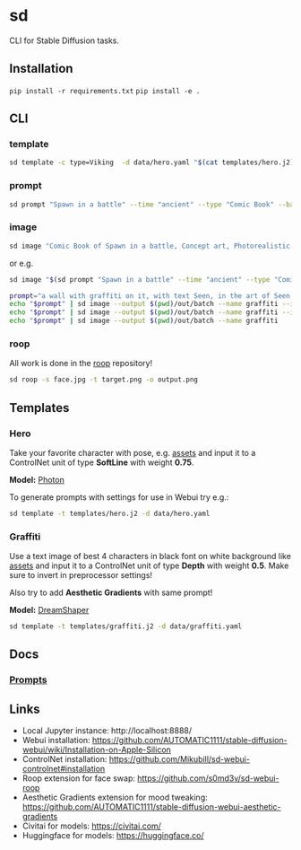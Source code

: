 # sd

CLI for Stable Diffusion tasks.

## Installation

`pip install -r requirements.txt`
`pip install -e .`

## CLI

### template

```bash
sd template -c type=Viking  -d data/hero.yaml "$(cat templates/hero.j2)"
```

### prompt

```bash
sd prompt "Spawn in a battle" --time "ancient" --type "Comic Book" --background_color "#000000" --art_style "Concept art" --realism "Photorealistic" --rendering_engine "Octane render" --lightning_style "Cinematic" --camera_position "Ultra-Wide-Angle Shot" --resolution "8k" 
```

### image

```bash
sd image "Comic Book of Spawn in a battle, Concept art, Photorealistic, Octane render, Cinematic, Ultra-Wide-Angle Shot, 8k" --output $HOME/Desktop/ --name spawn
```

or e.g.

```bash
sd image "$(sd prompt "Spawn in a battle" --time "ancient" --type "Comic Book" --background_color "#000000" --art_style "Concept art" --realism "Photorealistic" --rendering_engine "Octane render" --lightning_style "Cinematic" --camera_position "Ultra-Wide-Angle Shot" --resolution "8k")" --output $HOME/Desktop/ --name spawn
```

```bash
prompt="a wall with graffiti on it, with text Seen, in the art of Seen, located in New York City"
echo "$prompt" | sd image --output $(pwd)/out/batch --name graffiti --input $(pwd)/assets/img/sketch.png --controlnet_model "lllyasviel/sd-controlnet-hed"
echo "$prompt" | sd image --output $(pwd)/out/batch --name graffiti --input $(pwd)/assets/img/sketch.png
echo "$prompt" | sd image --output $(pwd)/out/batch --name graffiti
```

### roop

All work is done in the [roop](https://github.com/s0md3v/roop) repository!

```bash
sd roop -s face.jpg -t target.png -o output.png
```

## Templates

### Hero

Take your favorite character with pose, e.g. [assets](./assets/hero/valkyrie.png) and input it to a ControlNet unit of type **SoftLine** with weight **0.75**.

**Model:** [Photon](https://civitai.com/models/84728/photon)

To generate prompts with settings for use in Webui try e.g.:

```bash
sd template -t templates/hero.j2 -d data/hero.yaml
```

### Graffiti

Use a text image of best 4 characters in black font on white background like [assets](./assets/parisienne/pali.png) and input it to a ControlNet unit of type **Depth** with weight **0.5**.
Make sure to invert in preprocessor settings!

Also try to add **Aesthetic Gradients** with same prompt!

**Model:** [DreamShaper](https://civitai.com/models/4384/dreamshaper)

```bash
sd template -t templates/graffiti.j2 -d data/graffiti.yaml
```

## Docs

### [Prompts](/docs/prompts.md)

## Links

- Local Jupyter instance: http://localhost:8888/
- Webui installation: https://github.com/AUTOMATIC1111/stable-diffusion-webui/wiki/Installation-on-Apple-Silicon
- ControlNet installation: https://github.com/Mikubill/sd-webui-controlnet#installation
- Roop extension for face swap: https://github.com/s0md3v/sd-webui-roop
- Aesthetic Gradients extension for mood tweaking: https://github.com/AUTOMATIC1111/stable-diffusion-webui-aesthetic-gradients
- Civitai for models: https://civitai.com/
- Huggingface for models: https://huggingface.co/